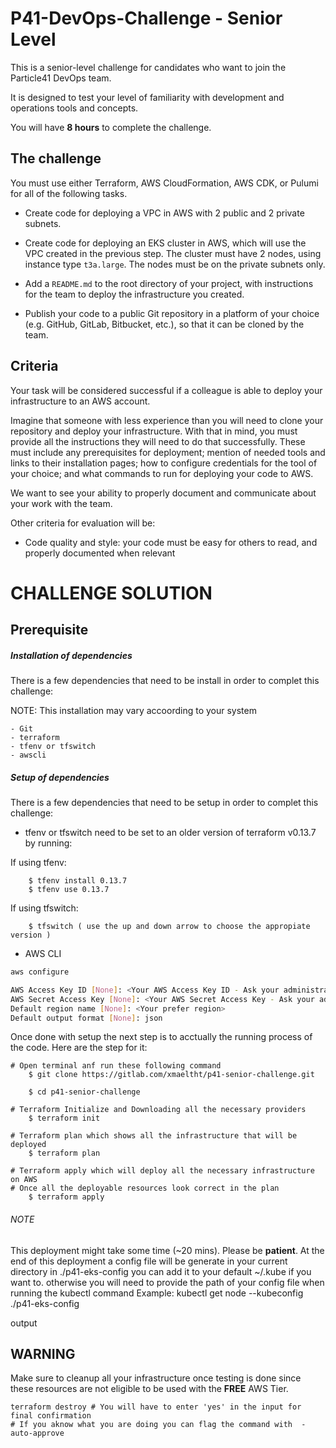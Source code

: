 # P41-DevOps-Challenge  -   Senior Level


This is a senior-level challenge for candidates who want to join the Particle41 DevOps team.

It is designed to test your level of familiarity with development and operations tools and concepts.

You will have **8 hours** to complete the challenge.


## The challenge

You must use either Terraform, AWS CloudFormation, AWS CDK, or Pulumi for all of the following tasks.

- Create code for deploying a VPC in AWS with 2 public and 2 private subnets.

- Create code for deploying an EKS cluster in AWS, which will use the VPC created in the previous step. The cluster must have 2 nodes, using instance type `t3a.large`. The nodes must be on the private subnets only.

- Add a `README.md` to the root directory of your project, with instructions for the team to deploy the infrastructure you created.

- Publish your code to a public Git repository in a platform of your choice (e.g. GitHub, GitLab, Bitbucket, etc.), so that it can be cloned by the team.


## Criteria


Your task will be considered successful if a colleague is able to deploy your infrastructure to an AWS account.

Imagine that someone with less experience than you will need to clone your repository and deploy your infrastructure. With that in mind, you must provide all the instructions they will need to do that successfully. These must include any prerequisites for deployment; mention of needed tools and links to their installation pages; how to configure credentials for the tool of your choice; and what commands to run for deploying your code to AWS.

We want to see your ability to properly document and communicate about your work with the team.

Other criteria for evaluation will be:

- Code quality and style: your code must be easy for others to read, and properly documented when relevant


# CHALLENGE SOLUTION

## Prerequisite 

##### Installation of dependencies

There is a few dependencies that need to be install in order to complet this challenge:

NOTE: This installation may vary accoording to your system

    - Git
    - terraform
    - tfenv or tfswitch
    - awscli

##### Setup of dependencies

There is a few dependencies that need to be setup in order to complet this challenge:

* tfenv or tfswitch need to be set to an older version of terraform v0.13.7 by running:

If using tfenv:
```shell
    $ tfenv install 0.13.7 
    $ tfenv use 0.13.7
```
If using tfswitch:
```shell
    $ tfswitch ( use the up and down arrow to choose the appropiate version )
```
* AWS CLI

```sh
aws configure

AWS Access Key ID [None]: <Your AWS Access Key ID - Ask your administrator>
AWS Secret Access Key [None]: <Your AWS Secret Access Key - Ask your administrator>
Default region name [None]: <Your prefer region>
Default output format [None]: json
```

Once done with setup the next step is to acctually the running process of the code.
Here are the step for it:
```
# Open terminal anf run these following command
    $ git clone https://gitlab.com/xmaeltht/p41-senior-challenge.git

    $ cd p41-senior-challenge

# Terraform Initialize and Downloading all the necessary providers
    $ terraform init

# Terraform plan which shows all the infrastructure that will be deployed
    $ terraform plan 

# Terraform apply which will deploy all the necessary infrastructure on AWS
# Once all the deployable resources look correct in the plan
    $ terraform apply 
```
###### NOTE 
This deployment might take some time (~20 mins). Please be **patient**.
At the end of this deployment a config file will be generate in your current directory in ./p41-eks-config you can add it to your default ~/.kube if you want to. otherwise you will need to provide the path of your config file when running the kubectl command
Example:    kubectl get node --kubeconfig ./p41-eks-config

output 


## WARNING ##

Make sure to cleanup all your infrastructure once testing is done since these resources are not eligible to be used with the **FREE** AWS Tier. 

```shell
terraform destroy # You will have to enter 'yes' in the input for final confirmation 
# If you aknow what you are doing you can flag the command with  -auto-approve
```